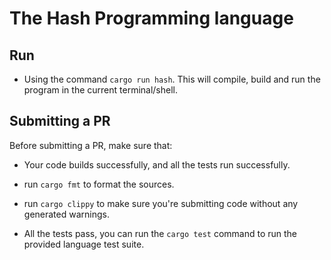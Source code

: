 # The Hash Programming language

## Run

- Using the command `cargo run hash`. This will compile, build and run the program in the current terminal/shell.


## Submitting a PR
    
Before submitting a PR, make sure that:

- Your code builds successfully, and all the tests run successfully.

- run `cargo fmt` to format the sources.

- run `cargo clippy` to make sure you're submitting code without any generated warnings. 

- All the tests pass, you can run the `cargo test` command to run the provided language test suite.

